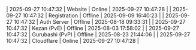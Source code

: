 | 2025-09-27 10:47:32 | Website | Online | 2025-09-27 10:47:28 |
| 2025-09-27 10:47:32 | Registration | Offline | 2025-09-09 16:40:23 |
| 2025-09-27 10:47:32 | Auth Server | Offline | 2025-08-18 09:33:31 |
| 2025-09-27 10:47:32 | Kezan (PvE) | Offline | 2025-08-03 17:58:02 |
| 2025-09-27 10:47:32 | Gurubashi (PvP) | Offline | 2025-08-23 21:44:06 |
| 2025-09-27 10:47:32 | Cloudflare | Online | 2025-09-27 10:47:28 |
